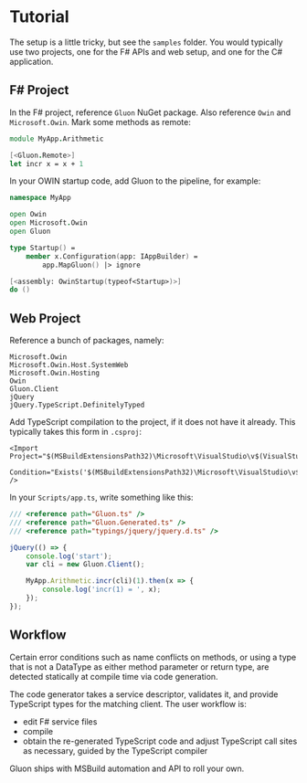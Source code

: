 # Tutorial

The setup is a little tricky, but see the `samples` folder. You would
typically use two projects, one for the F# APIs and web setup, and one
for the C# application.

## F# Project

In the F# project, reference `Gluon` NuGet package. Also reference
`Owin` and `Microsoft.Owin`. Mark some methods as remote:

```fsharp
module MyApp.Arithmetic

[<Gluon.Remote>]
let incr x = x + 1
```

In your OWIN startup code, add Gluon to the pipeline, for example:

```fsharp
namespace MyApp

open Owin
open Microsoft.Owin
open Gluon

type Startup() =
    member x.Configuration(app: IAppBuilder) =
        app.MapGluon() |> ignore

[<assembly: OwinStartup(typeof<Startup>)>]
do ()
```

## Web Project

Reference a bunch of packages, namely:

    Microsoft.Owin
    Microsoft.Owin.Host.SystemWeb
    Microsoft.Owin.Hosting
    Owin
    Gluon.Client
    jQuery
    jQuery.TypeScript.DefinitelyTyped

Add TypeScript compilation to the project, if it does not have it
already.  This typically takes this form in `.csproj`:

    <Import Project="$(MSBuildExtensionsPath32)\Microsoft\VisualStudio\v$(VisualStudioVersion)\TypeScript\Microsoft.TypeScript.targets"
            Condition="Exists('$(MSBuildExtensionsPath32)\Microsoft\VisualStudio\v$(VisualStudioVersion)\TypeScript\Microsoft.TypeScript.targets')" />

In your `Scripts/app.ts`, write something like this:

```typescript
/// <reference path="Gluon.ts" />
/// <reference path="Gluon.Generated.ts" />
/// <reference path="typings/jquery/jquery.d.ts" />

jQuery(() => {
    console.log('start');
    var cli = new Gluon.Client();

    MyApp.Arithmetic.incr(cli)(1).then(x => {
        console.log('incr(1) = ', x);
    });
});
```

## Workflow

Certain error conditions such as name conflicts on methods, or using a
type that is not a DataType as either method parameter or return type,
are detected statically at compile time via code generation.

The code generator takes a service descriptor, validates it, and
provide TypeScript types for the matching client.  The user workflow is:

* edit F# service files
* compile
* obtain the re-generated TypeScript code and adjust TypeScript call
  sites as necessary, guided by the TypeScript compiler

Gluon ships with MSBuild automation and API to roll your own.

